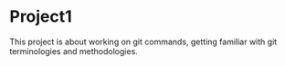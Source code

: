 # Project1


This project is about working on git commands, getting familiar with git terminologies and methodologies.
